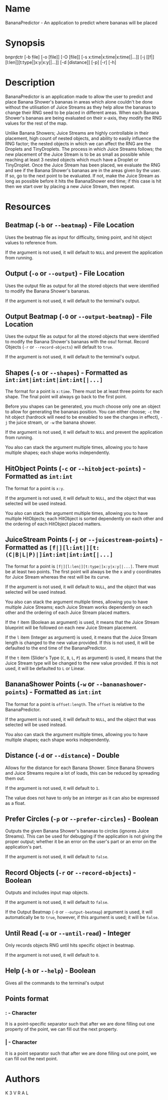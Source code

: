 # Name

BananaPredictor - An application to predict where bananas will be placed

# Synopsis

bnprdctr [-b file] [-o [file]] [-O [file]] [-s x:time|x:time|x:time[|...]] [-j [[f|][l:len|][t:type|]x:y|x:y[|...]] [-d [distance]] [-p] [-r] [-h]

# Description

BananaPredictor is an application made to allow the user to predict and place Banana Shower's bananas in areas which alone couldn't be done without the utilisation of Juice Streams as they help allow the bananas to change their RNG seed to be placed in different areas. When each Banana Shower's bananas are being evaluated on their x-axis, they modify the RNG values for the rest of the map.

Unlike Banana Showers; Juice Streams are highly controllable in their placement, high count of nested objects, and ability to easily influence the RNG factor; the nested objects in which we can affect the RNG are the Droplets and TinyDroplets. The process in which Juice Streams follows; the new placement of the Juice Stream is to be as small as possible while reaching at least 3 nested objects which much have a Droplet or TinyDroplet. Once the Juice Stream has been placed, we evaluate the RNG and see if the Banana Shower's bananas are in the areas given by the user. If so, go to the next point to be evaluated. If not, make the Juice Stream as long as possible before it hits the BananaShower end time; if this case is hit then we start over by placing a new Juice Stream, then repeat.

# Resources

## Beatmap (`-b` or `--beatmap`) - File Location

Uses the beatmap file as input for difficulty, timing point, and hit object values to reference from.

If the argument is not used, it will default to `NULL` and prevent the application from running.

## Output (`-o` or `--output`) - File Location

Uses the output file as output for all the stored objects that were identified to modify the Banana Shower's bananas.

If the argument is not used, it will default to the terminal's output.

## Output Beatmap (`-O` or `--output-beatmap`) - File Location

Uses the output file as output for all the stored objects that were identified to modify the Banana Shower's bananas with the osu! format. Record Objects (`-r` or `--record-objects`) will default to `true`. 

If the argument is not used, it will default to the terminal's output.

## Shapes (`-s` or `--shapes`) - Formatted as `int:int|int:int|int:int[|...]`

The format for a point is `x:time`. There must be at least three points for each shape. The final point will always go back to the first point.

Before you shapes can be generated, you much choose only one an object to allow for generating the bananas position. You can either choose; `-c` the hit object (hardrock will need to be eneabled to see the changes in effect), `-j` the juice stream, or `-w` the banana shower.

If the argument is not used, it will default to `NULL` and prevent the application from running.

You also can stack the argument multiple times, allowing you to have multiple shapes; each shape works independently.

## HitObject Points (`-c` or `--hitobject-points`) - Formatted as `int:int`

The format for a point is `x:y`.

If the argument is not used, it will default to `NULL`, and the object that was selected will be used instead.

You also can stack the argument multiple times, allowing you to have multiple HitObjects; each HitObject is sorted dependently on each other and the ordering of each HitObject placed matters.

## JuiceStream Points (`-j` or `--juicestream-points`) - Formatted as `[f|][l:int|][t:(C|B|L|P)|]int:int|int:int[|...]`

The format for a point is `[f|][l:len|][t:type|]x:y|x:y[|...]`. There must be at least two points. The first point will always be the x and y coordinates for Juice Stream whereas the rest will be its curve.

If the argument is not used, it will default to `NULL`, and the object that was selected will be used instead.

You also can stack the argument multiple times, allowing you to have multiple Juice Streams; each Juice Stream works dependently on each other and the ordering of each Juice Stream placed matters.

If the `f` item (Boolean as argument) is used, it means that the Juice Stream blueprint will be followed on each new Juice Stream placement.

If the `l` item (Integer as argument) is used, it means that the Juice Stream length is changed to the new value provided. If this is not used, it will be defaulted to the end time of the BananaPredictor.

If the `t` item (Slider's Type (`C`, `B`, `L`, `P`) as argument) is used, it means that the Juice Stream type will be changed to the new value provided. If this is not used, it will be defaulted to `L` or Linear.

## BananaShower Points (`-w` or `--bananashower-points`) - Formatted as `int:int`

The format for a point is `offset:length`. The `offset` is relative to the BananaPredictor.

If the argument is not used, it will default to `NULL`, and the object that was selected will be used instead.

You also can stack the argument multiple times, allowing you to have multiple shapes; each shape works independently.

## Distance (`-d` or `--distance`) - Double

Allows for the distance for each Banana Shower. Since Banana Showers and Juice Streams require a lot of loads, this can be reduced by spreading them out.

If the argument is not used, it will default to `1`.

The value does not have to only be an interger as it can also be expressed as a float.

## Prefer Circles (`-p` or `--prefer-circles`) - Boolean

Outputs the given Banana Shower's bananas to circles (ignores Juice Streams). This can be used for debugging if the application is not giving the proper output; whether it be an error on the user's part or an error on the application's part.

If the argument is not used, it will default to `false`.

## Record Objects (`-r` or `--record-objects`) - Boolean

Outputs and includes input map objects.

If the argument is not used, it will default to `false`.

If the Output Beatmap (`-O` or `--output-beatmap`) argument is used, it will automatically be to `true`, however, if this argument is used; it will be `false`.

## Until Read (`-u` or `--until-read`) - Integer

Only records objects RNG until hits specific object in beatmap.

If the argument is not used, it will default to `0`.

## Help (`-h` or `--help`) - Boolean

Gives all the commands to the terminal's output

## Points format

### : - Character

It is a point-specific separator such that after we are done filling out one property of the point, we can fill out the next property.

### | - Character

It is a point separator such that after we are done filling out one point, we can fill out the next point.

# Authors

K 3 V R A L

